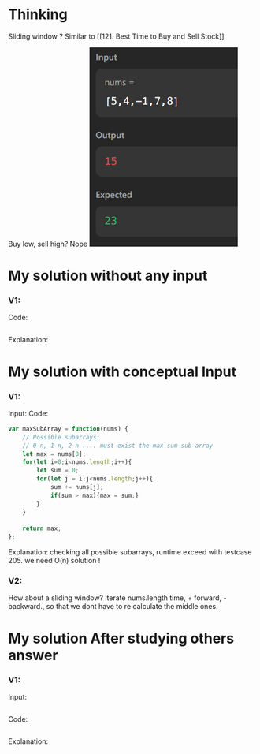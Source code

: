 # Thinking
Sliding window ?
Similar to [[121. Best Time to Buy and Sell Stock]]

Buy low, sell high? Nope
![](../../z.Images/Pasted%20image%2020231204015410.png)



# My solution without any input

### V1:
Code:
```js

```
Explanation:

# My solution with conceptual Input

### V1: 
Input:
Code:
```js
var maxSubArray = function(nums) {
    // Possible subarrays:
    // 0-n, 1-n, 2-n .... must exist the max sum sub array
    let max = nums[0];
    for(let i=0;i<nums.length;i++){
        let sum = 0;
        for(let j = i;j<nums.length;j++){
            sum += nums[j];
            if(sum > max){max = sum;}
        }
    }

    return max;
};
```
Explanation:
checking all possible subarrays, runtime exceed with testcase 205. we need O(n) solution !

### V2:
How about a sliding window?
iterate nums.length time, + forward, - backward., so that we dont have to re calculate the middle ones.
# My solution After studying others answer

### V1: 
Input:
```js

```
Code:
```js

```
Explanation: